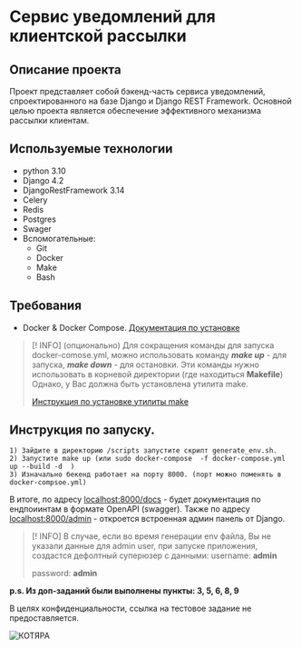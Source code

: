#  Сервис уведомлений для клиентской рассылки
## Описание проекта

Проект представляет собой бэкенд-часть сервиса уведомлений, спроектированного на базе Django и Django REST Framework. Основной целью проекта является обеспечение эффективного механизма рассылки клиентам.

## Используемые технологии
- python 3.10
- Django 4.2
- DjangoRestFramework  3.14
- Celery 
- Redis
- Postgres
- Swager
- Вспомогательные:
	- Git
	- Docker 
	- Make
	- Bash

## Требования

-  Docker & Docker Compose. [Документация по установке](https://docs.docker.com/engine/install/)
> [! INFO]
> (опционально)
> Для сокращения команды для запуска docker-comose.yml, можно использовать команду ***make up***  - для запуска, ***make down*** - для остановки.  Эти команды нужно использовать в корневой директории (где находиться **Makefile**)
> Однако, у Вас должна быть установлена утилита make.
> 
> [Инструкция по установке утилиты  make](https://linuxhint.com/install-make-ubuntu/)



## Инструкция по запуску.

	1) Зайдите в директорию /scripts запустите скрипт generate_env.sh.
	2) Запустите make up (или sudo docker-compose  -f docker-compose.yml up --build -d  )
	3) Изначально бекенд работает на порту 8000. (порт можно поменять в docker-compsoe.yml)

В итоге, по адресу [localhost:8000/docs](http://localhost:8000/docs) - будет документация по ендпоиинтам в формате OpenAPI (swagger).
Также по адресу [localhost:8000/admin](http://localhost:8000/admin) - откроется встроенная админ панель от Django. 

>[! INFO]
>В случае, если во время генерации env файла, Вы не указали данные для admin user, при запуске приложения, создаcтся дефолтный суперюзер с данными:
>username: **admin**
>
>password: **admin**



**p.s. Из доп-заданий были выполнены пункты: 3, 5, 6, 8, 9**

В целях конфиденциальности, ссылка на тестовое задание не предоставляется.


![КОТЯРА](https://avatars.dzeninfra.ru/get-zen_doc/1602486/pub_5f0ff58b8407076457a19d10_5f0ffa2c7ec168621f0ec7a5/scale_1200)

